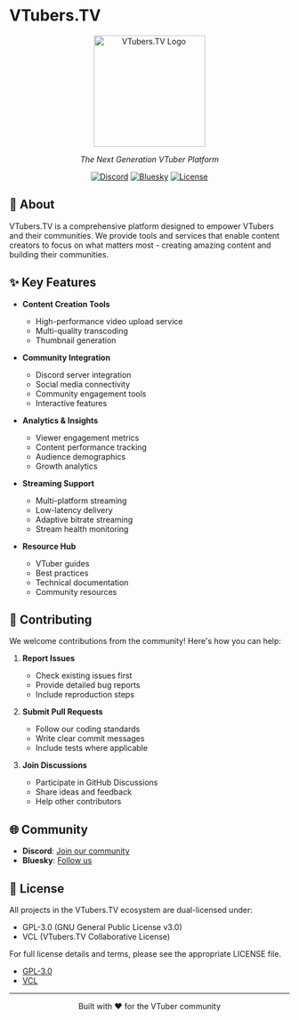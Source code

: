 # VTubers.TV

<div align="center">
  <img src="https://raw.githubusercontent.com/VTubersTV/.github/main/profile/assets/logo.png" alt="VTubers.TV Logo" width="200"/>
  
  <p><em>The Next Generation VTuber Platform</em></p>

  [![Discord](https://img.shields.io/discord/1294815569882775583?color=7289DA&label=Discord&logo=discord&logoColor=white)](https://vtubers.tv/discord)
  [![Bluesky](https://img.shields.io/badge/Follow-VTubersTV-orange)](https://bsky.app/profile/vtubers.tv)
  [![License](https://img.shields.io/badge/License-GPL--3.0-green.svg)](LICENSE)
</div>

## 🚀 About

VTubers.TV is a comprehensive platform designed to empower VTubers and their communities. We provide tools and services that enable content creators to focus on what matters most - creating amazing content and building their communities.

## ✨ Key Features

- **Content Creation Tools**
  - High-performance video upload service
  - Multi-quality transcoding
  - Thumbnail generation

- **Community Integration**
  - Discord server integration
  - Social media connectivity
  - Community engagement tools
  - Interactive features

- **Analytics & Insights**
  - Viewer engagement metrics
  - Content performance tracking
  - Audience demographics
  - Growth analytics

- **Streaming Support**
  - Multi-platform streaming
  - Low-latency delivery
  - Adaptive bitrate streaming
  - Stream health monitoring

- **Resource Hub**
  - VTuber guides
  - Best practices
  - Technical documentation
  - Community resources

## 🤝 Contributing

We welcome contributions from the community! Here's how you can help:

1. **Report Issues**
   - Check existing issues first
   - Provide detailed bug reports
   - Include reproduction steps

2. **Submit Pull Requests**
   - Follow our coding standards
   - Write clear commit messages
   - Include tests where applicable

3. **Join Discussions**
   - Participate in GitHub Discussions
   - Share ideas and feedback
   - Help other contributors

## 🌐 Community

- **Discord**: [Join our community](https://vtubers.tv/discord)
- **Bluesky**: [Follow us](https://bsky.app/profile/vtubers.tv)

## 📜 License

All projects in the VTubers.TV ecosystem are dual-licensed under:
- GPL-3.0 (GNU General Public License v3.0)
- VCL (VTubers.TV Collaborative License)

For full license details and terms, please see the appropriate LICENSE file.

- [GPL-3.0](../LICENSE)
- [VCL](../LICENSE-VCL)
---

<div align="center">
  <p>Built with ❤️ for the VTuber community</p>
</div>
